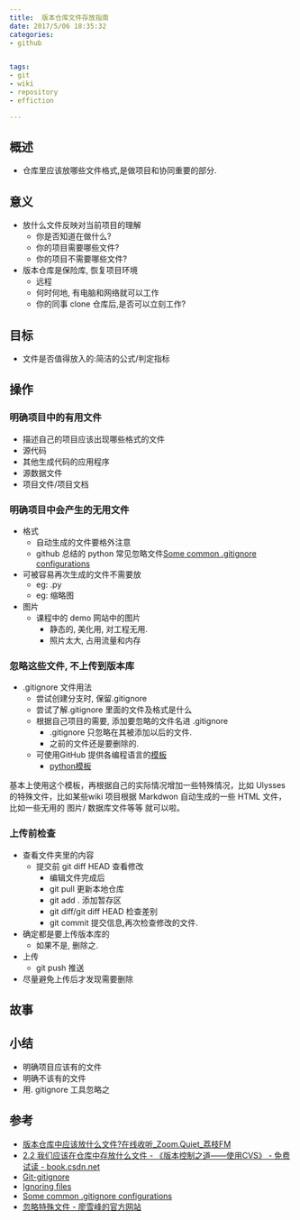 ```yaml
---
title:  版本仓库文件存放指南
date: 2017/5/06 18:35:32
categories: 
- github


tags: 
- git
- wiki
- repository
- effiction

---
```


## 概述
- 仓库里应该放哪些文件格式,是做项目和协同重要的部分.

## 意义  
- 放什么文件反映对当前项目的理解
	- 你是否知道在做什么?
	- 你的项目需要哪些文件?
	- 你的项目不需要哪些文件?
- 版本仓库是保险库, 恢复项目环境
	+ 远程
	+ 何时何地, 有电脑和网络就可以工作
	+ 你的同事 clone 仓库后,是否可以立刻工作?

## 目标
- 文件是否值得放入的:简洁的公式/判定指标

## 操作
### 明确项目中的有用文件
- 描述自己的项目应该出现哪些格式的文件
- 源代码
- 其他生成代码的应用程序
- 源数据文件
- 项目文件/项目文档

### 明确项目中会产生的无用文件
- 格式
	- 自动生成的文件要格外注意
	- github 总结的 python 常见忽略文件[Some common .gitignore configurations][1]
- 可被容易再次生成的文件不需要放
	+ eg: .py
	+ eg: 缩略图
- 图片
	+ 课程中的 demo 网站中的图片
		+ 静态的, 美化用, 对工程无用.
		+ 照片太大, 占用流量和内存

### 忽略这些文件, 不上传到版本库
- .gitignore 文件用法
	+ 尝试创建分支时, 保留.gitignore
	+ 尝试了解.gitignore 里面的文件及格式是什么
	+ 根据自己项目的需要, 添加要忽略的文件名进 .gitignore
		* .gitignore 只忽略在其被添加以后的文件.
		* 之前的文件还是要删除的.
	+ 可使用GitHub 提供各编程语言的[模板][2]
		* [python模板][3]

基本上使用这个模板，再根据自己的实际情况增加一些特殊情况，比如 Ulysses 的特殊文件，比如某些wiki 项目根据 Markdwon 自动生成的一些 HTML 文件，比如一些无用的 图片/ 数据库文件等等 就可以啦。
### 上传前检查
- 查看文件夹里的内容
	+ 提交前 git diff HEAD 查看修改
		* 编辑文件完成后
		* git pull 更新本地仓库
		* git add . 添加暂存区
		* git diff/git diff HEAD 检查差别
		* git commit 提交信息,再次检查修改的文件.
- 确定都是要上传版本库的
	+ 如果不是, 删除之.
- 上传
	+ git push 推送
- 尽量避免上传后才发现需要删除

## 故事

## 小结
- 明确项目应该有的文件
- 明确不该有的文件
- 用. gitignore 工具忽略之


## 参考

- [版本仓库中应该放什么文件?在线收听\_Zoom.Quiet\_荔枝FM][4]
- [2.2 我们应该在仓库中存放什么文件 - 《版本控制之道——使用CVS》 - 免费试读 - book.csdn.net][5]     
- [Git-gitignore][6]
- [Ignoring files][7]
- [Some common .gitignore configurations][8]
- [忽略特殊文件 - 廖雪峰的官方网站][9]



[1]:	https://gist.github.com/octocat/9257657
[2]:	https://github.com/github/gitignore
[3]:	https://github.com/github/gitignore/blob/master/Python.gitignore
[4]:	https://www.lizhi.fm/3475110/2599671308701033478
[5]:	http://zqscm.qiniucdn.com/data/20080104214134/index.html
[6]:	https://git-scm.com/docs/gitignore
[7]:	https://help.github.com/articles/ignoring-files/
[8]:	https://gist.github.com/octocat/9257657
[9]:	http://www.liaoxuefeng.com/wiki/0013739516305929606dd18361248578c67b8067c8c017b000/0013758404317281e54b6f5375640abbb11e67be4cd49e0000